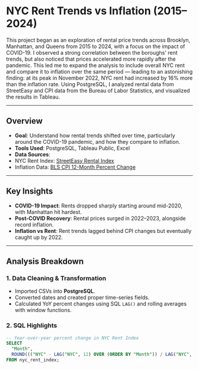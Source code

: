 # NYC Rent Trends vs Inflation (2015–2024)

This project began as an exploration of rental price trends across Brooklyn, Manhattan, and Queens from 2015 to 2024, with a focus on the impact of COVID-19. I observed a strong correlation between the boroughs' rent trends, but also noticed that prices accelerated more rapidly after the pandemic. This led me to expand the analysis to include overall NYC rent and compare it to inflation over the same period — leading to an astonishing finding: at its peak in November 2022, NYC rent had increased by 16% more than the inflation rate. Using PostgreSQL, I analyzed rental data from StreetEasy and CPI data from the Bureau of Labor Statistics, and visualized the results in Tableau.

---

##  Overview

-  **Goal**: Understand how rental trends shifted over time, particularly around the COVID-19 pandemic, and how they compare to inflation.
-  **Tools Used**: PostgreSQL, Tableau Public, Excel
-  **Data Sources**:
  - NYC Rent Index: [StreetEasy Rental Index](https://streeteasy.com/blog/data-dashboard/)
  - Inflation Data: [BLS CPI 12-Month Percent Change](https://www.bls.gov/)

---

##  Key Insights

- **COVID-19 Impact**: Rents dropped sharply starting around mid-2020, with Manhattan hit hardest.
- **Post-COVID Recovery**: Rental prices surged in 2022–2023, alongside record inflation.
- **Inflation vs Rent**: Rent trends lagged behind CPI changes but eventually caught up by 2022.

---

##  Analysis Breakdown

### 1. **Data Cleaning & Transformation**
- Imported CSVs into **PostgreSQL**.
- Converted dates and created proper time-series fields.
- Calculated YoY percent changes using SQL `LAG()` and rolling averages with window functions.

### 2. **SQL Highlights**
```sql
-- Year-over-year percent change in NYC Rent Index
SELECT
  "Month",
  ROUND((("NYC" - LAG("NYC", 12) OVER (ORDER BY "Month")) / LAG("NYC", 12) OVER (ORDER BY "Month")) * 100, 2) AS yoy_percent_change
FROM nyc_rent_index;
